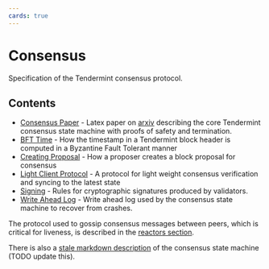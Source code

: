 ```yaml
---
cards: true
---
```


# Consensus

Specification of the Tendermint consensus protocol. 

## Contents

- [Consensus Paper](./consensus-paper) - Latex paper on
  [arxiv](https://arxiv.org/abs/1807.04938) describing the
  core Tendermint consensus state machine with proofs of safety and termination.
- [BFT Time](./bft-time.md) - How the timestamp in a Tendermint
  block header is computed in a Byzantine Fault Tolerant manner
- [Creating Proposal](./creating-proposal.md) - How a proposer
  creates a block proposal for consensus
- [Light Client Protocol](./light-client) - A protocol for light weight consensus
  verification and syncing to the latest state
- [Signing](./signing.md) - Rules for cryptographic signatures
  produced by validators.
- [Write Ahead Log](./wal.md) - Write ahead log used by the
  consensus state machine to recover from crashes.

The protocol used to gossip consensus messages between peers, which is critical
for liveness, is described in the [reactors section](/spec/reactors/consensus).

There is also a [stale markdown description](consensus.md) of the consensus state machine
(TODO update this).
